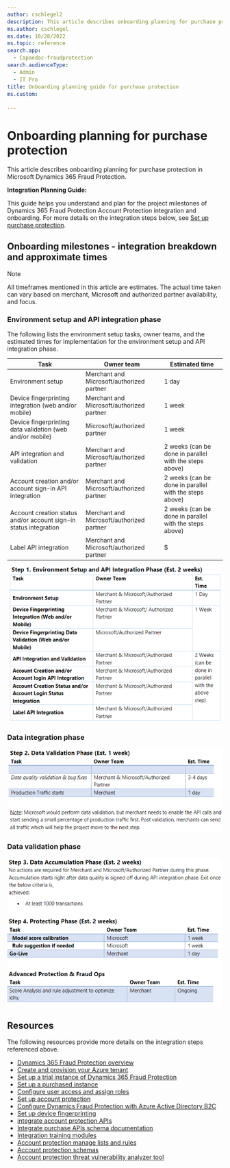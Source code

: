 ```yaml
---
author: cschlegel2
description: This article describes onboarding planning for purchase protection in Microsoft Dynamics 365 Fraud Protection.
ms.author: cschlegel
ms.date: 10/28/2022
ms.topic: reference
search.app: 
  - Capaedac-fraudprotection
search.audienceType:
  - Admin
  - IT Pro
title: Onboarding planning guide for purchase protection
ms.custom:

---
```


# Onboarding planning for purchase protection

This article describes onboarding planning for purchase protection in Microsoft Dynamics 365 Fraud Protection.

**Integration Planning Guide:** 

This guide helps you understand and plan for the project milestones of Dynamics 365 Fraud Protection Account Protection integration and onboarding. For more details on the integration steps below, see [Set up purchase protection](promocode-set-up-purchase-protection.md).

## Onboarding milestones - integration breakdown and approximate times 

> [!NOTE]
> All timeframes mentioned in this article are estimates. The actual time taken can vary based on merchant, Microsoft and authorized partner availability, and focus. 

### Environment setup and API integration phase

The following lists the environment setup tasks, owner teams, and the estimated times for implementation for the environment setup and API integration phase.

| Task  | Owner team | Estimated time  |
| ----- |------------| ----------------|
| Environment setup | Merchant and Microsoft/authorized partner | 1 day |
| Device fingerprinting integration (web and/or mobile) | Merchant and Microsoft/authorized partner | 1 week |
| Device fingerprinting data validation (web and/or mobile) | Microsoft/authorized partner | 1 week |
| API integration and validation | Merchant and Microsoft/authorized partner | 2 weeks (can be done in parallel with the steps above) |
| Account creation and/or account sign-in API integration | Merchant and Microsoft/authorized partner | 2 weeks (can be done in parallel with the steps above) |
| Account creation status and/or account sign-in status integration | Merchant and Microsoft/authorized partner | 2 weeks (can be done in parallel with the steps above) |
| Label API integration | Merchant and Microsoft/authorized partner | $ |

![step1.](media/ap-onboarding-guide-step1.png)

### Data integration phase

![step2.](media/ap-onboarding-guide-step2.png)

### Data validation phase

![step3.](media/ap-onboarding-guide-step34.png)

## Resources 

The following resources provide more details on the integration steps referenced above.

- [Dynamics 365 Fraud Protection overview](/dynamics365/fraud-protection/)
- [Create and provision your Azure tenant](promocode-set-up-dfp-purchased-version.md)
- [Set up a trial instance of Dynamics 365 Fraud Protection](promocode-set-up-dfp-trial-version.md)
- [Set up a purchased instance](promocode-set-up-dfp-purchased-version.md)
- [Configure user access and assign roles](configure-user-access.md)
- [Set up account protection](promocode-set-up-account-protection.md)
- [Configure Dynamics Fraud Protection with Azure Active Directory B2C](/azure/active-directory-b2c/partner-dynamics-365-fraud-protection)
- [Set up device fingerprinting](device-fingerprinting.md)
- [integrate account protection APIs](integrate-ap-api.md)
- [Integrate purchase APIs schema documentation](https://dfpswagger.azurewebsites.net/index.html)
- [Integration training modules](/training/paths/deploy-work-account-purchase-protection/)
- [Account protection manage lists and rules](rules.md)
- [Account protection schemas](ap-schema.md)
- [Account protection threat vulnerability analyzer tool](threat-vulnerability-analyzer.md)

